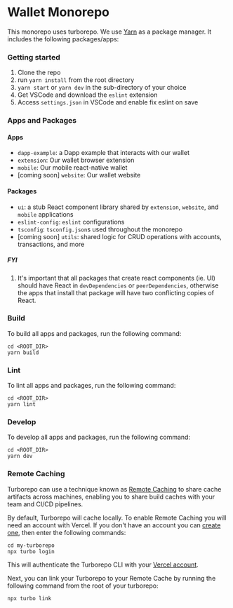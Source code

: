 # Wallet Monorepo

This monorepo uses turborepo. We use [Yarn](https://classic.yarnpkg.com/lang/en/) as a package manager. It includes the following packages/apps:


### Getting started

1. Clone the repo
2. run `yarn install` from the root directory
3. `yarn start` or `yarn dev` in the sub-directory of your choice
4. Get VSCode and download the `eslint` extension
5. Access `settings.json` in VSCode and enable fix eslint on save


### Apps and Packages

#### Apps
- `dapp-example`: a Dapp example that interacts with our wallet
- `extension`: Our wallet browser extension
- `mobile`: Our mobile react-native wallet
- [coming soon] `website`: Our wallet website

#### Packages
- `ui`: a stub React component library shared by `extension`, `website`, and `mobile` applications
- `eslint-config`: `eslint` configurations
- `tsconfig`: `tsconfig.json`s used throughout the monorepo
- [coming soon] `utils`: shared logic for CRUD operations with accounts, transactions, and more

##### FYI
1. It's important that all packages that create react components (ie. UI) should have React in `devDependencies` or `peerDependencies`, otherwise the apps that install that package will have two conflicting copies of React. 

### Build

To build all apps and packages, run the following command:

```
cd <ROOT_DIR>
yarn build
```

### Lint
To lint all apps and packages, run the following command:
```
cd <ROOT_DIR>
yarn lint
```

### Develop

To develop all apps and packages, run the following command:

```
cd <ROOT_DIR>
yarn dev
```

### Remote Caching

Turborepo can use a technique known as [Remote Caching](https://turborepo.org/docs/core-concepts/remote-caching) to share cache artifacts across machines, enabling you to share build caches with your team and CI/CD pipelines.

By default, Turborepo will cache locally. To enable Remote Caching you will need an account with Vercel. If you don't have an account you can [create one](https://vercel.com/signup), then enter the following commands:

```
cd my-turborepo
npx turbo login
```

This will authenticate the Turborepo CLI with your [Vercel account](https://vercel.com/docs/concepts/personal-accounts/overview).

Next, you can link your Turborepo to your Remote Cache by running the following command from the root of your turborepo:

```
npx turbo link
```
